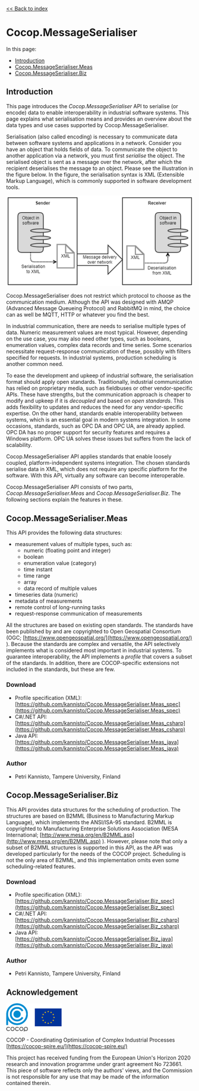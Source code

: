 
[<< Back to index](index.html)

# Cocop.MessageSerialiser

In this page:

* [Introduction](#introduction)
* [Cocop.MessageSerialiser.Meas](#cocopmessageserialisermeas)
* [Cocop.MessageSerialiser.Biz](#cocopmessageserialiserbiz)


## Introduction

This page introduces the _Cocop.MessageSerialiser_ API to serialise (or encode)
data to enable interoperability in industrial software systems. This page
explains what serialisation means and provides an overview about the data types
and use cases supported by Cocop.MessageSerialiser.

Serialisation (also called encoding) is necessary to communicate data between
software systems and applications in a network. Consider you have an object
that holds fields of data. To communicate the object to another application via
a network, you must first _serialise_ the object. The serialised object is sent
as a message over the network, after which the recipient deserialises the
message to an object. Please see the illustration in the figure below. In the
figure, the serialisation syntax is XML (Extensible Markup Language), which is
commonly supported in software development tools.

![Image](serialisation_transp.png "Serialisation")

Cocop.MessageSerialiser does not restrict which protocol to choose as the
communication medium. Although the API was designed with AMQP (Advanced Message
Queueing Protocol) and RabbitMQ in mind, the choice can as well be MQTT, HTTP
or whatever you find the best.

In industrial communication, there are needs to serialise multiple types of
data. Numeric measurement values are most typical. However, depending on the
use case, you may also need other types, such as booleans, enumeration values,
complex data records and time series. Some scenarios necessitate
request-response communication of these, possibly with filters specified for
requests. In industrial systems, production scheduling is another common need.

To ease the development and upkeep of industrial software, the serialisation
format should apply open standards. Traditionally, industrial communication has
relied on proprietary media, such as fieldbuses or other vendor-specific APIs.
These have strengths, but the communication approach is cheaper to modify and
upkeep if it is _decoupled_ and based on _open standards_. This adds
flexibility to updates and reduces the need for any vendor-specific expertise.
On the other hand, standards enable interoperability between systems, which is
an essential goal in modern systems integration. In some occasions, standards,
such as OPC DA and OPC UA, are already applied. OPC DA has no proper support
for security features and requires a Windows platform. OPC UA solves these
issues but suffers from the lack of scalability.

Cocop.MessageSerialiser API applies standards that enable loosely coupled,
platform-independent systems integration. The chosen standards serialise data
in XML, which does not require any specific platform for the software. With
this API, virtually any software can become interoperable.

Cocop.MessageSerialiser API consists of two parts,
_Cocop.MessageSerialiser.Meas_ and _Cocop.MessageSerialiser.Biz_. The following
sections explain the features in these.


## Cocop.MessageSerialiser.Meas

This API provides the following data structures:

* measurement values of multiple types, such as:
    * numeric (floating point and integer)
    * boolean
    * enumeration value (category)
    * time instant
    * time range
    * array
    * data record of multiple values
* timeseries data (numeric)
* metadata of measurements
* remote control of long-running tasks
* request-response communication of measurements

All the structures are based on existing open standards. The standards have
been published by and are copyrighted to Open Geospatial Consortium (OGC;
[https://www.opengeospatial.org/](https://www.opengeospatial.org/) ). Because the standards are complex and
versatile, the API selectively implements what is considered most important in
industrial systems. To guarantee interoperability, the API implements a
_profile_ that covers a subset of the standards. In addition, there are
COCOP-specific extensions not included in the standards, but these are few.


### Download

* Profile specification (XML): [https://github.com/kannisto/Cocop.MessageSerialiser.Meas_spec](https://github.com/kannisto/Cocop.MessageSerialiser.Meas_spec)
* C#/.NET API: [https://github.com/kannisto/Cocop.MessageSerialiser.Meas_csharp](https://github.com/kannisto/Cocop.MessageSerialiser.Meas_csharp)
* Java API: [https://github.com/kannisto/Cocop.MessageSerialiser.Meas_java](https://github.com/kannisto/Cocop.MessageSerialiser.Meas_java)


### Author

* Petri Kannisto, Tampere University, Finland


## Cocop.MessageSerialiser.Biz

This API provides data structures for the scheduling of production. The structures are based on B2MML (Business to Manufacturing Markup Language), which implements the ANSI/ISA-95 standard. B2MML is copyrighted to Manufacturing Enterprise Solutions Association (MESA International; [http://www.mesa.org/en/B2MML.asp](http://www.mesa.org/en/B2MML.asp) ). However, please note that only a subset of B2MML structures is supported in this API, as the API was developed particularly for the needs of the COCOP project. Scheduling is not the only area of B2MML, and this implementation omits even some scheduling-related features.


### Download

* Profile specification (XML): [https://github.com/kannisto/Cocop.MessageSerialiser.Biz_spec](https://github.com/kannisto/Cocop.MessageSerialiser.Biz_spec)
* C#/.NET API: [https://github.com/kannisto/Cocop.MessageSerialiser.Biz_csharp](https://github.com/kannisto/Cocop.MessageSerialiser.Biz_csharp)
* Java API: [https://github.com/kannisto/Cocop.MessageSerialiser.Biz_java](https://github.com/kannisto/Cocop.MessageSerialiser.Biz_java)


### Author

* Petri Kannisto, Tampere University, Finland


## Acknowledgement

<img src="logos.png" alt="COCOP and EU" style="display:block;margin-right:auto" />

COCOP - Coordinating Optimisation of Complex Industrial Processes  
[https://cocop-spire.eu/](https://cocop-spire.eu/)

This project has received funding from the European Union's Horizon 2020
research and innovation programme under grant agreement No 723661. This piece
of software reflects only the authors' views, and the Commission is not
responsible for any use that may be made of the information contained therein.
